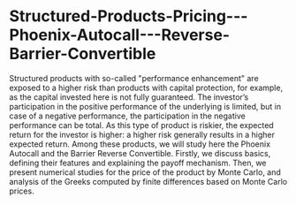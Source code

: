 # Structured-Products-Pricing---Phoenix-Autocall---Reverse-Barrier-Convertible

Structured products with so-called "performance enhancement" are exposed to
a higher risk than products with capital protection, for example, as the capital
invested here is not fully guaranteed. The investor’s participation in the positive
performance of the underlying is limited, but in case of a negative performance, the
participation in the negative performance can be total. As this type of product is
riskier, the expected return for the investor is higher: a higher risk generally results
in a higher expected return. Among these products, we will study here the Phoenix
Autocall and the Barrier Reverse Convertible. Firstly, we discuss basics, defining
their features and explaining the payoff mechanism. Then, we present numerical
studies for the price of the product by Monte Carlo, and analysis of the Greeks
computed by finite differences based on Monte Carlo prices.
